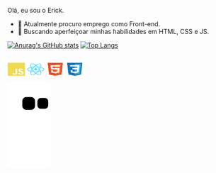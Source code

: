 Olá, eu sou o Erick.

- 🔭 Atualmente procuro emprego como Front-end.
- 🌱 Buscando aperfeiçoar minhas habilidades em HTML, CSS e JS.

[![Anurag's GitHub stats](https://github-readme-stats.vercel.app/api?username=ericklucas321&show_icons=true&theme=radical)](https://github.com/anuraghazra/github-readme-stats)
[![Top Langs](https://github-readme-stats.vercel.app/api/top-langs/?username=ericklucas321&layout=compact&theme=radical)](https://github.com/anuraghazra/github-readme-stats)

<div style="display: inline_block"><br>
  <img align="center" alt="-Js" height="30" width="40" src="https://raw.githubusercontent.com/devicons/devicon/master/icons/javascript/javascript-plain.svg">
  <img align="center" alt="-React" height="30" width="40" src="https://raw.githubusercontent.com/devicons/devicon/master/icons/react/react-original.svg">
  <img align="center" alt="-HTML" height="30" width="40" src="https://raw.githubusercontent.com/devicons/devicon/master/icons/html5/html5-original.svg">
  <img align="center" alt="-CSS" height="30" width="40" src="https://raw.githubusercontent.com/devicons/devicon/master/icons/css3/css3-original.svg">
</div>

![Snake animation](https://github.com/rafaballerini/rafaballerini/blob/output/github-contribution-grid-snake.svg)
